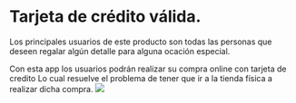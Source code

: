# Tarjeta de crédito válida.
Los principales usuarios de este producto son todas las personas que deseen regalar algún detalle 
para alguna ocación especial.

Con esta app los usuarios podrán realizar su compra online con tarjeta de credito
Lo cual resuelve el problema de tener que ir a la tienda física a realizar dicha compra.
 <img src="../images/Prototipo.png">